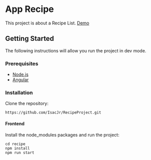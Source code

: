 


# App Recipe

This project is about a Recipe List.
[Demo](https://recipe-project-pi.vercel.app/recipes/list)

## Getting Started

The following instructions will allow you run the project in dev mode.

### Prerequisites

- [Node.js](https://nodejs.org/en/)
- [Angular](https://angular.io/)

### Installation

Clone the repository:
```
https://github.com/IsacJr/RecipeProject.git
```

#### Frontend

Install the node_modules packages and run the project:
 ```
cd recipe
npm install
npm run start
```

